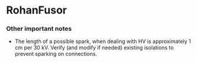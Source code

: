 # RohanFusor



### Other important notes ###
* The length of a possible spark, when dealing with HV is approximately  1 cm per 30 kV. Verify (and modify if needed) existing isolations to prevent sparking on connections.


